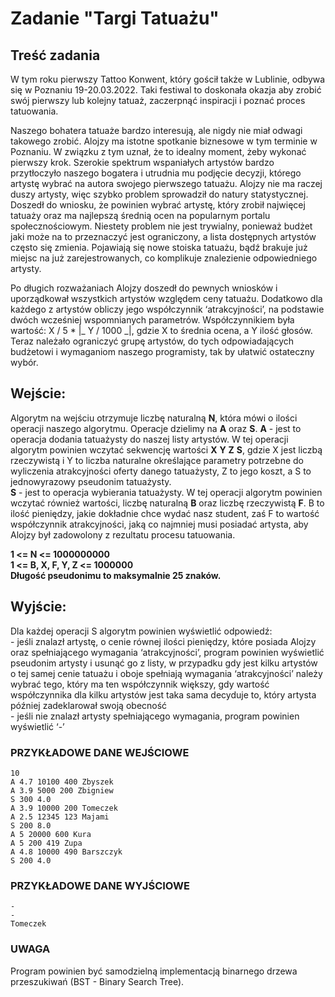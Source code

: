# Zadanie "Targi Tatuażu" 

## Treść zadania

W tym roku pierwszy Tattoo Konwent, który gościł także w Lublinie, odbywa się w Poznaniu 19-20.03.2022. Taki festiwal to doskonała okazja aby zrobić swój pierwszy lub kolejny tatuaż, zaczerpnąć inspiracji i poznać proces tatuowania.

Naszego bohatera tatuaże bardzo interesują, ale nigdy nie miał odwagi takowego zrobić. Alojzy ma istotne spotkanie biznesowe w tym terminie w Poznaniu. W związku z tym uznał, że to idealny moment, żeby wykonać pierwszy krok. Szerokie spektrum wspaniałych artystów bardzo przytłoczyło naszego bogatera i utrudnia mu podjęcie decyzji, którego artystę wybrać na autora swojego pierwszego tatuażu. Alojzy nie ma raczej duszy artysty, więc szybko problem sprowadził do natury statystycznej. Doszedł do wniosku, że powinien wybrać artystę, który zrobił najwięcej tatuaży oraz ma najlepszą średnią ocen na popularnym portalu społecznościowym. Niestety problem nie jest trywialny, ponieważ budżet jaki może na to przeznaczyć jest ograniczony, a lista dostępnych artystów często się zmienia. Pojawiają się nowe stoiska tatuażu, bądź brakuje już miejsc na już zarejestrowanych, co komplikuje znalezienie odpowiedniego artysty.

Po długich rozważaniach Alojzy doszedł do pewnych wniosków i uporządkował wszystkich artystów względem ceny tatuażu. Dodatkowo dla każdego z artystów obliczy jego współczynnik ‘atrakcyjności’, na podstawie dwóch wcześniej wspomnianych parametrów. Współczynnikiem była wartość: X / 5 * |_ Y / 1000 _|, gdzie X to średnia ocena, a Y ilość głosów. Teraz należało ograniczyć grupę artystów, do tych odpowiadających budżetowi i wymaganiom naszego programisty, tak by ułatwić ostateczny wybór.

## Wejście:
Algorytm na wejściu otrzymuje liczbę naturalną **N**, która mówi o ilości operacji naszego algorytmu. Operacje dzielimy na **A** oraz **S**.
**A** - jest to operacja dodania tatuażysty do naszej listy artystów. W tej operacji algorytm powinien wczytać sekwencję wartości **X** **Y** **Z** **S**, gdzie X jest liczbą rzeczywistą i Y to liczba naturalne określające parametry potrzebne do wyliczenia atrakcyjności oferty danego tatuażysty, Z to jego koszt, a S to jednowyrazowy pseudonim tatuażysty.\
**S** - jest to operacja wybierania tatuażysty. W tej operacji algorytm powinien wczytać również wartości, liczbę naturalną **B** oraz liczbę rzeczywistą **F**. B to ilość pieniędzy, jakie dokładnie chce wydać nasz student, zaś F to wartość współczynnik atrakcyjności, jaką co najmniej musi posiadać artysta, aby Alojzy był zadowolony z rezultatu procesu tatuowania.

**1 <= N <= 1000000000**\
**1 <= B, X, F, Y, Z <= 1000000**\
**Długość pseudonimu to maksymalnie 25 znaków.**

## Wyjście:
Dla każdej operacji S algorytm powinien wyświetlić odpowiedź:\
\- jeśli znalazł artystę, o cenie równej ilości pieniędzy, które posiada Alojzy oraz spełniającego wymagania ‘atrakcyjności’, program powinien wyświetlić pseudonim artysty i usunąć go z listy, w przypadku gdy jest kilku artystów o tej samej cenie tatuażu i oboje spełniają wymagania ‘atrakcyjności’ należy wybrać tego, który ma ten współczynnik większy, gdy wartość współczynnika dla kilku artystów jest taka sama decyduje to, który artysta później zadeklarował swoją obecność\
\- jeśli nie znalazł artysty spełniającego wymagania, program powinien wyświetlić ‘-’

### PRZYKŁADOWE DANE WEJŚCIOWE 
```
10
A 4.7 10100 400 Zbyszek
A 3.9 5000 200 Zbigniew
S 300 4.0
A 3.9 10000 200 Tomeczek
A 2.5 12345 123 Majami
S 200 8.0
A 5 20000 600 Kura
A 5 200 419 Zupa
A 4.8 10000 490 Barszczyk
S 200 4.0
```
### PRZYKŁADOWE DANE WYJŚCIOWE
```
-
-
Tomeczek
```

### UWAGA
Program powinien być samodzielną implementacją binarnego drzewa przeszukiwań (BST - Binary Search Tree).






